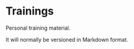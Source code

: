 Trainings
=========

Personal training material.

It will normally be versioned in Markdown format.
